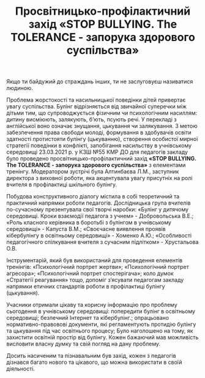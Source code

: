 ﻿---
title: Просвітницько-профілактичний захід «STOP BULLYING. The TOLERANCE - запорука здорового суспільства»
---

<quote author="Сааді">
Якщо ти байдужий до страждань інших,
ти не заслуговуєш називатися людиною.
</quote>

Проблема жорстокості та насильницької поведінки дітей привертає увагу суспільства. Булінг відрізняється від звичайної суперечки між дітьми тим, що супроводжується фізичним чи психологічним насиллям: дитину висміюють, залякують, б’ють, псують речі. У перекладі з англійської воно означає знущання, цькування чи залякування. З метою забезпечення права свободи молоді, формування в здобувачів освіти здатності протистояти булінгу (цькуванню), створення особистої мирної стратегії поведінки в конфлікті, запобігання насильству в учнівському середовищі 23.03.2021 р. у КЗШ №55 КМР ДО для педагогів закладу було проведено просвітницько-профілактичний захід **«STOP BULLYING. The TOLERANCE - запорука здорового суспільства»** з елементами тренінгу. Модератором зустрічі була Алтинбаєва Л.М., заступник директора з виховної роботи, яка акцентувала увагу присутніх на ролі вчителя в профілактиці шкільного булінгу. 

Побудова конструктивного діалогу містила в собі теоретичний та практичний напрямки роботи педагогів. Дослідницька група вчителів по-сучасному презентувала свої творчі наробки: «Булінг у дитячому середовищі. Кроки взаємодії педагога з учнем» - Добровольська В.Е.; «Роль класного керівника в боротьбі з булінгом в учнівському середовищі» - Капуста В.М.; «Своєчасне виявлення проявів кібербулінгу в освітньому середовищі» - Хоменко А.Ю.; «Особливості педагогічного спілкування вчителя з сучасним підлітком» - Хрустальова О.В.

Інструментарій, який був використаний для проведення елементів тренінгів: «Психологічний портрет жертви»; «Психологічний портрет агресора»; «Психологічний портрет спостерігача»; коло думок «Стратегії реагування» тощо, допоміг з’ясувати педагогам закладу напрямки етичних стандартів роботи в профілактиці булінгу (цькування).

Учасники отримали цікаву та корисну інформацію про проблему сьогодення в учнівському середовищі: попередити булінг в освітньому середовищі; безпечний Інтернет та кібербулінг.; опрацьовано нормативно-правовові документи, які регламентують протидію булінгу та цькування під час освітнього процесу; Було наголошено на тому, як захистити освітній простір від булінгу. Кожен бажаючий мав можливість висловити власну думку та свій погляд на дану проблему. 

Досить насиченим та пізнавальним був захід, кожен з педагогів дізнався багато нового та цікавого, що можна використати в своїй діяльності.

<slideshow></slideshow>
